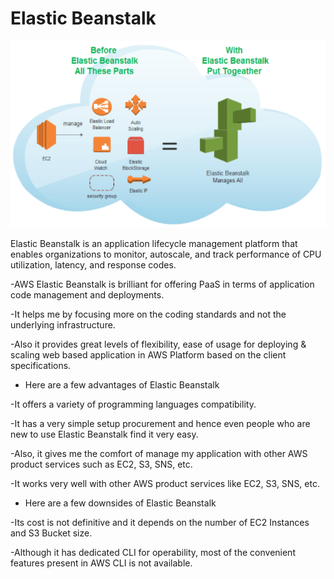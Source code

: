 # Elastic Beanstalk

![Elastic-Beanstalk](../00_includes/AWS-13%20Files%2CApp%20Services%2CCDN%2CDNS%2CDatabase/Elastic-Beanstalk.PNG)

Elastic Beanstalk is an application lifecycle management platform that enables organizations to monitor, autoscale, and track performance of CPU utilization, latency, and response codes.

-AWS Elastic Beanstalk is brilliant for offering PaaS in terms of application code management and deployments.

-It helps me by focusing more on the coding standards and not the underlying infrastructure.

-Also it provides great levels of flexibility, ease of usage for deploying & scaling web based application in AWS Platform based on the client specifications.

- Here are a few advantages of Elastic   Beanstalk

-It offers a variety of programming languages compatibility. 

-It has a very simple setup procurement and hence even people who are new to use Elastic Beanstalk find it very easy.

-Also, it gives me the comfort of manage my application with other AWS product services such as EC2, S3, SNS, etc.

-It works very well with other AWS product services like EC2, S3, SNS, etc.

- Here are a few downsides of Elastic Beanstalk

-Its cost is not definitive and it depends on the number of EC2 Instances and S3 Bucket size.

-Although it has dedicated CLI for operability, most of the convenient features present in AWS CLI is not available.